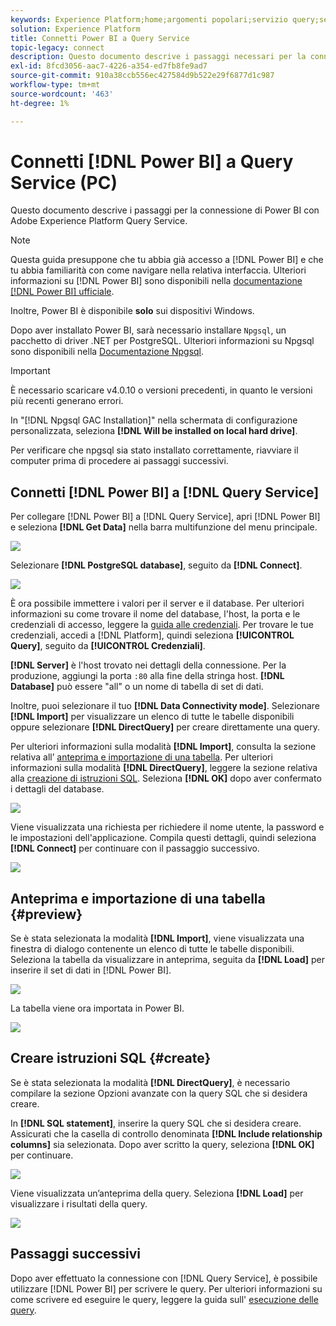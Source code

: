```yaml
---
keywords: Experience Platform;home;argomenti popolari;servizio query;servizio query;Power BI;power bi;connessione al servizio query;
solution: Experience Platform
title: Connetti Power BI a Query Service
topic-legacy: connect
description: Questo documento descrive i passaggi necessari per la connessione di Power BI con Adobe Experience Platform Query Service.
exl-id: 8fcd3056-aac7-4226-a354-ed7fb8fe9ad7
source-git-commit: 910a38ccb556ec427584d9b522e29f6877d1c987
workflow-type: tm+mt
source-wordcount: '463'
ht-degree: 1%

---
```


# Connetti [!DNL Power BI] a Query Service (PC)

Questo documento descrive i passaggi per la connessione di Power BI con Adobe Experience Platform Query Service.

>[!NOTE]
>
> Questa guida presuppone che tu abbia già accesso a [!DNL Power BI] e che tu abbia familiarità con come navigare nella relativa interfaccia. Ulteriori informazioni su [!DNL Power BI] sono disponibili nella [documentazione [!DNL Power BI] ufficiale](https://docs.microsoft.com/it-it/power-bi/).
>
> Inoltre, Power BI è disponibile **solo** sui dispositivi Windows.

Dopo aver installato Power BI, sarà necessario installare `Npgsql`, un pacchetto di driver .NET per PostgreSQL. Ulteriori informazioni su Npgsql sono disponibili nella [Documentazione Npgsql](https://www.npgsql.org/doc/index.html).

>[!IMPORTANT]
>
>È necessario scaricare v4.0.10 o versioni precedenti, in quanto le versioni più recenti generano errori.

In &quot;[!DNL Npgsql GAC Installation]&quot; nella schermata di configurazione personalizzata, seleziona **[!DNL Will be installed on local hard drive]**.

Per verificare che npgsql sia stato installato correttamente, riavviare il computer prima di procedere ai passaggi successivi.

## Connetti [!DNL Power BI] a [!DNL Query Service]

Per collegare [!DNL Power BI] a [!DNL Query Service], apri [!DNL Power BI] e seleziona **[!DNL Get Data]** nella barra multifunzione del menu principale.

![](../images/clients/power-bi/open-power-bi.png)

Selezionare **[!DNL PostgreSQL database]**, seguito da **[!DNL Connect]**.

![](../images/clients/power-bi/get-data.png)

È ora possibile immettere i valori per il server e il database. Per ulteriori informazioni su come trovare il nome del database, l&#39;host, la porta e le credenziali di accesso, leggere la [guida alle credenziali](../ui/credentials.md). Per trovare le tue credenziali, accedi a [!DNL Platform], quindi seleziona **[!UICONTROL Query]**, seguito da **[!UICONTROL Credenziali]**.

**[!DNL Server]** è l&#39;host trovato nei dettagli della connessione. Per la produzione, aggiungi la porta `:80` alla fine della stringa host. **[!DNL Database]** può essere &quot;all&quot; o un nome di tabella di set di dati.

Inoltre, puoi selezionare il tuo **[!DNL Data Connectivity mode]**. Selezionare **[!DNL Import]** per visualizzare un elenco di tutte le tabelle disponibili oppure selezionare **[!DNL DirectQuery]** per creare direttamente una query.

Per ulteriori informazioni sulla modalità **[!DNL Import]**, consulta la sezione relativa all’ [anteprima e importazione di una tabella](#preview). Per ulteriori informazioni sulla modalità **[!DNL DirectQuery]**, leggere la sezione relativa alla [creazione di istruzioni SQL](#create). Seleziona **[!DNL OK]** dopo aver confermato i dettagli del database.

![](../images/clients/power-bi/connectivity-mode.png)

Viene visualizzata una richiesta per richiedere il nome utente, la password e le impostazioni dell&#39;applicazione. Compila questi dettagli, quindi seleziona **[!DNL Connect]** per continuare con il passaggio successivo.

![](../images/clients/power-bi/import-mode.png)

## Anteprima e importazione di una tabella {#preview}

Se è stata selezionata la modalità **[!DNL Import]**, viene visualizzata una finestra di dialogo contenente un elenco di tutte le tabelle disponibili. Seleziona la tabella da visualizzare in anteprima, seguita da **[!DNL Load]** per inserire il set di dati in [!DNL Power BI].

![](../images/clients/power-bi/preview-table.png)

La tabella viene ora importata in Power BI.

![](../images/clients/power-bi/import-table.png)

## Creare istruzioni SQL {#create}

Se è stata selezionata la modalità **[!DNL DirectQuery]**, è necessario compilare la sezione Opzioni avanzate con la query SQL che si desidera creare.

In **[!DNL SQL statement]**, inserire la query SQL che si desidera creare. Assicurati che la casella di controllo denominata **[!DNL Include relationship columns]** sia selezionata. Dopo aver scritto la query, seleziona **[!DNL OK]** per continuare.

![](../images/clients/power-bi/direct-query-mode.png)

Viene visualizzata un’anteprima della query. Seleziona **[!DNL Load]** per visualizzare i risultati della query.

![](../images/clients/power-bi/preview-direct-query.png)

## Passaggi successivi

Dopo aver effettuato la connessione con [!DNL Query Service], è possibile utilizzare [!DNL Power BI] per scrivere le query. Per ulteriori informazioni su come scrivere ed eseguire le query, leggere la guida sull&#39; [esecuzione delle query](../best-practices/writing-queries.md).
